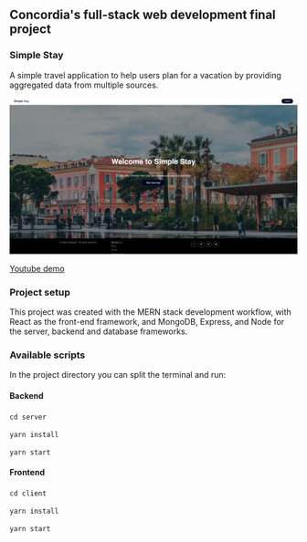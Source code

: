## Concordia's full-stack web development final project

### Simple Stay

A simple travel application to help users plan for a vacation by providing aggregated data from multiple sources.

![Simple_Stay](client/src/assets/simple-stay.jpg)

<a href="https://youtu.be/Z03-h7GUej0" target="_blank">Youtube demo</a>

### Project setup

This project was created with the MERN stack development workflow, with React as the front-end framework, and MongoDB, Express, and Node for the server, backend and database frameworks.

### Available scripts

In the project directory you can split the terminal and run:

#### Backend

`cd server`

`yarn install`

`yarn start`

#### Frontend

`cd client`

`yarn install`

`yarn start`

